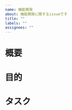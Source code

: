```yaml
---
name: 機能開発
about: 機能開発に関するissueです
title: ""
labels: ""
assignees: ""
---
```


<!-- ** あくまでテンプレートなのですべての項目を埋める必要はない ** -->

# 概要

# 目的

# タスク

<!-- - [ ] 細かいタスクに分解できているなら書き出す -->

